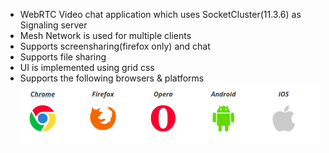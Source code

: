 * WebRTC Video chat application which uses SocketCluster(11.3.6) as Signaling server
* Mesh Network is used for multiple clients
* Supports screensharing(firefox only) and chat
* Supports file sharing
* UI is implemented using grid css
* Supports the following browsers & platforms  
  ![logo](https://github.com/tejaswini515/VideoChat/blob/master/public/img/support.png)
